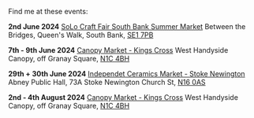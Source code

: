 Find me at these events:

**2nd June 2024**
[SoLo Craft Fair South Bank Summer Market](http://www.solocraftfair.com/upcoming-events-1/2024/5/12/south-bank-summer-market-w59tw)
Between the Bridges, Queen's Walk, South Bank, [SE1 7PB](https://maps.app.goo.gl/4ru9LxAACq8GP1Me8)

**7th - 9th June 2024**
[Canopy Market - Kings Cross](https://canopymarket.co.uk)
West Handyside Canopy, off Granay Square, [N1C 4BH](https://maps.app.goo.gl/f5nJ5KAdtoPUWQJW7)

**29th + 30th June 2024**
[Independet Ceramics Market - Stoke Newington](https://diyartmarket.com)
Abney Public Hall, 73A Stoke Newington Church St, [N16 0AS](https://maps.app.goo.gl/ENcXhBWadeLkyL5f6)

**2nd - 4th August 2024**
[Canopy Market - Kings Cross](https://canopymarket.co.uk)
West Handyside Canopy, off Granay Square, [N1C 4BH](https://maps.app.goo.gl/f5nJ5KAdtoPUWQJW7)
